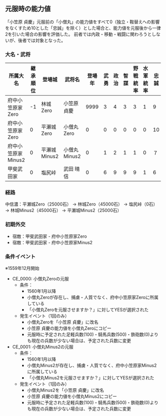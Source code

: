 ## 元服時の能力値

「小笠原 貞慶」元服前の「小僧丸」の能力値をすべて0（独立・鞍替えへの影響をなくすため10とした「忠誠」を除く）とした場合と、能力値を元服後から一律2を引いた場合の影響を評価した。
前者では内政・移動・戦闘に関わろうとしないが、後者では対象となった。

### 大名・武将
| 所属大名           | 継承順位 | 登場城       | 武将名       | 登場年 | 武勇 | 政治 | 智謀 | 野戦統率 | 水軍統率 | 忠誠 | 野心 | 騎馬兵 | 足軽兵 | 鉄砲 |
| ------------------ | -------- | ------------ | ------------ | ------ | ---- | ---- | ---- | -------- | -------- | ---- | ---- | ------ | ------ | ---- |
| 府中小笠原家Zero   | -1       | 林城Zero     | 小笠原 貞慶  | 9999   | 3    | 4    | 3    | 3        | 1        | 9    | 9    | 100    | 500    | 0    |
| 府中小笠原家Zero   | 0        | 平瀬城Zero   | 小僧丸Zero   | 0      | 0    | 0    | 0    | 0        | 0        | 10   | 0    | 0      | 0      | 0    |
| 府中小笠原家Minus2 | 0        | 平瀬城Minus2 | 小僧丸Minus2 | 0      | 1    | 2    | 1    | 1        | 0        | ７   | ７   | 0      | 0      | 0    |
| 甲斐武田家         | 0        | 塩尻峠       | 武田 晴信    | 0      | 6    | 9    | 9    | 9        | 1        | 6    | 7    | 2000   | 5000   | 0    |

### 経路

中信濃：平瀬城Zero（25000石） $\to$ 林城Zero（45000石） $\to$ 塩尻峠（0石）$\to$ 林城Minus2（45000石） $\to$ 平瀬城Minus2（25000石） 

### 初期外交

- 宿敵：甲斐武田家 - 府中小笠原家Zero
- 宿敵：甲斐武田家 - 府中小笠原家Minus2

### 条件イベント

※1559年12月開始

- CE_0000: 小僧丸Zeroの元服
  - 条件：
    - 1560年1月以降
    - 小僧丸Zeroが存在し、捕虜・人質でなく、府中小笠原家Zeroに所属している
    - 「小僧丸Zeroを元服させますか？」に対してYESが選択された
  - 発生イベント（1回のみ）
    - 小僧丸Zeroを「小笠原 貞慶」に改名
    - 小笠原 貞慶の能力値を小僧丸Zeroにコピー
    - 元服時に予定された足軽兵数(100)・騎馬兵数(500)・鉄砲数(0)よりも現在の兵数が少ない場合は、予定された兵数に変更
- CE_0001: 小僧丸Minus2の元服
  - 条件：
    - 1560年1月以降
    - 小僧丸Minus2が存在し、捕虜・人質でなく、府中小笠原家Minus2に所属している
    - 「小僧丸Minus2を元服させますか？」に対してYESが選択された
  - 発生イベント（1回のみ）
    - 小僧丸Minus2を「小笠原 貞慶」に改名
    - 小笠原 貞慶の能力値を小僧丸Minus2にコピー
    - 元服時に予定された足軽兵数(100)・騎馬兵数(500)・鉄砲数(0)よりも現在の兵数が少ない場合は、予定された兵数に変更
